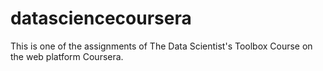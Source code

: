 # datasciencecoursera
This is one of the assignments of The Data Scientist's Toolbox Course on the web platform Coursera. 
